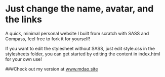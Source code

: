 # Just change the name, avatar, and the links
A quick, minimal personal website I built from scratch with SASS and Compass, feel free to fork it for yourself!

If you want to edit the stylesheet without SASS, just edit style.css in the stylesheets folder, you can get started by editing the content in index.html for your own use!

###Check out my version at www.mdao.site
